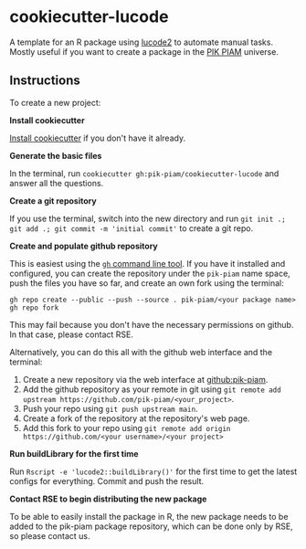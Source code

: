 # cookiecutter-lucode

A template for an R package using [lucode2](https://github.com/pik-piam/lucode2) to automate manual tasks.
Mostly useful if you want to create a package in the [PIK PIAM](https://github.com/pik-piam) universe.

## Instructions

To create a new project:

**Install cookiecutter**

[Install cookiecutter](https://cookiecutter.readthedocs.io/en/stable/installation.html) if you don't have it already.

**Generate the basic files**

In the terminal, run `cookiecutter gh:pik-piam/cookiecutter-lucode` and answer all the questions.

**Create a git repository**

If you use the terminal, switch into the new directory and run `git init .; git add .; git commit -m 'initial commit'` to create a git repo.

**Create and populate github repository**

This is easiest using the [`gh` command line tool](https://cli.github.com/). If you have it installed and
configured, you can create the repository under the `pik-piam` name space, push the files you have so far,
and create an own fork using the terminal:
```
gh repo create --public --push --source . pik-piam/<your package name>
gh repo fork
```

This may fail because you don't have the necessary permissions on github. In that case, please contact RSE.

Alternatively, you can do this all with the github web interface and the terminal:
1. Create a new repository via the web interface at [github:pik-piam](https://github.com/organizations/pik-piam/repositories/new).
2. Add the github repository as your remote in git using `git remote add upstream https://github.com/pik-piam/<your_project>`.
3. Push your repo using `git push upstream main`.
4. Create a fork of the repository at the repository's web page.
5. Add this fork to your repo using `git remote add origin https://github.com/<your username>/<your project>`

**Run buildLibrary for the first time**

Run `Rscript -e 'lucode2::buildLibrary()'` for the first time to get the latest configs for everything. Commit and push the result.

**Contact RSE to begin distributing the new package**

To be able to easily install the package in R, the new package needs to be added to the pik-piam package repository, which can be done only by RSE, so please contact us.

